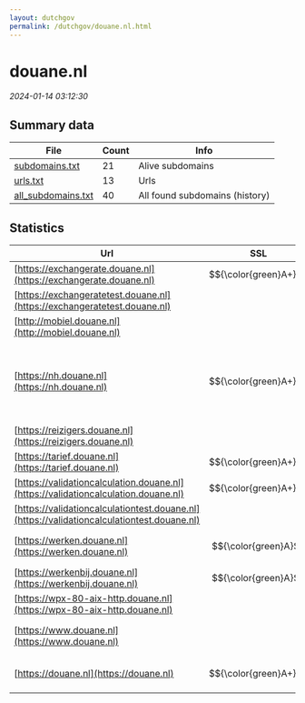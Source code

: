 ```yaml
---
layout: dutchgov
permalink: /dutchgov/douane.nl.html
---
```



# douane.nl
*2024-01-14 03:12:30*
## Summary data


| File       | Count | Info |
|------------|-------|------|
|[subdomains.txt](/data/douane.nl/subdomains.txt)|21|Alive subdomains|
|[urls.txt](/data/douane.nl/urls.txt)|13|Urls|
|[all_subdomains.txt](/data/douane.nl/all_subdomains.txt)|40|All found subdomains (history)|


## Statistics


| Url | SSL | Server | Cookie | HSTS | CSP | XFO | XXP | RP | Tech |Title |
|------------|-------|------|------|------|------|------|------|------|------|------|
|[https://exchangerate.douane.nl](https://exchangerate.douane.nl)| $${\color{green}A+}$$ ||:white_check_mark: |:white_check_mark: | | :white_check_mark: | | :white_check_mark: |HSTS IBM DataPower||
|[https://exchangeratetest.douane.nl](https://exchangeratetest.douane.nl)| ||:warning: |:white_check_mark: | | :white_check_mark: | :white_check_mark: | :white_check_mark: |HSTS IBM DataPower||
|[http://mobiel.douane.nl](http://mobiel.douane.nl)| ||:white_check_mark: |:white_check_mark: |:warning: | :white_check_mark: | :white_check_mark: | :white_check_mark: |||
|[https://nh.douane.nl](https://nh.douane.nl)| $${\color{green}A+}$$ ||:white_check_mark: |:white_check_mark: | | :white_check_mark: | :white_check_mark: | :white_check_mark: |HSTS MySQL PHP WordPress Yoast SEO Premium:21.6 Yoast SEO:21.6|Home | Nationale...|
|[https://reizigers.douane.nl](https://reizigers.douane.nl)| |Microsoft-HTTPAPI/2.0| | | | | | :white_check_mark: |Microsoft HTTPAPI:2.0|Not Found|
|[https://tarief.douane.nl](https://tarief.douane.nl)| $${\color{green}A+}$$ |BigIP|:white_check_mark: |:white_check_mark: | | :white_check_mark: | :white_check_mark: | :white_check_mark: |F5 BigIP||
|[https://validationcalculation.douane.nl](https://validationcalculation.douane.nl)| $${\color{green}A+}$$ || |:white_check_mark: | | :white_check_mark: | | :white_check_mark: |HSTS IBM DataPower||
|[https://validationcalculationtest.douane.nl](https://validationcalculationtest.douane.nl)| || |:white_check_mark: | | :white_check_mark: | :white_check_mark: | :white_check_mark: |HSTS IBM DataPower||
|[https://werken.douane.nl](https://werken.douane.nl)| $${\color{green}A}$$ |Ponos Maximum|:white_check_mark: |:white_check_mark: |:warning: | :white_check_mark: | :white_check_mark: | :white_check_mark: |HSTS|Werken bij de Do...|
|[https://werkenbij.douane.nl](https://werkenbij.douane.nl)| $${\color{green}A}$$ |Ponos Maximum|:white_check_mark: |:white_check_mark: |:warning: | :white_check_mark: | :white_check_mark: | :white_check_mark: |HSTS||
|[https://wpx-80-aix-http.douane.nl](https://wpx-80-aix-http.douane.nl)| |BigIP| | | | | | :white_check_mark: |F5 BigIP||
|[https://www.douane.nl](https://www.douane.nl)| ||:white_check_mark: |:white_check_mark: |:warning: | :white_check_mark: | :white_check_mark: | :white_check_mark: |HSTS|301 Moved Perman...|
|[https://douane.nl](https://douane.nl)| $${\color{green}A+}$$ ||:white_check_mark: |:white_check_mark: |:warning: | :white_check_mark: | :white_check_mark: | :white_check_mark: |HSTS|301 Moved Perman...|